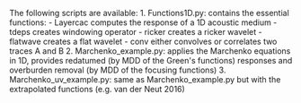 The following scripts are available:
     1. Functions1D.py: contains the essential functions:
           - Layercac computes the response of a 1D acoustic medium
           - tdeps creates windowing operator
           - ricker creates a ricker wavelet
           - flatwave creates a flat wavelet
           - conv either convolves or correlates two traces A and B
     2. Marchenko_example.py: applies the Marchenko equations in 1D, provides redatumed (by MDD of the Green's functions) responses and overburden removal (by MDD of the focusing functions)
     3. Marchenko_uv_example.py: same as Marchenko_example.py but with the extrapolated functions (e.g. van der Neut 2016)

